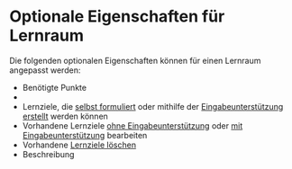 # Optionale Eigenschaften für Lernraum

Die folgenden optionalen Eigenschaften können für einen Lernraum angepasst werden:

- Benötigte Punkte
- [](AWA9020.md)
- Lernziele, die [selbst formuliert](AHO02.md) oder mithilfe der [Eingabeunterstützung erstellt](AHO01.md) werden können
- Vorhandene Lernziele [ohne Eingabeunterstützung](AHO04.md) oder [mit Eingabeunterstützung](AHO03.md) bearbeiten
- Vorhandene [Lernziele löschen](AHO05.md)
- Beschreibung
